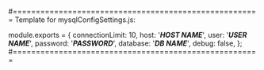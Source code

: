 #======================================================
Template for mysqlConfigSettings.js:

module.exports = {
  connectionLimit: 10,
  host: '***HOST NAME***',
  user: '***USER NAME***',
  password: '***PASSWORD***',
  database: '***DB NAME***',
  debug: false,
};
#======================================================
